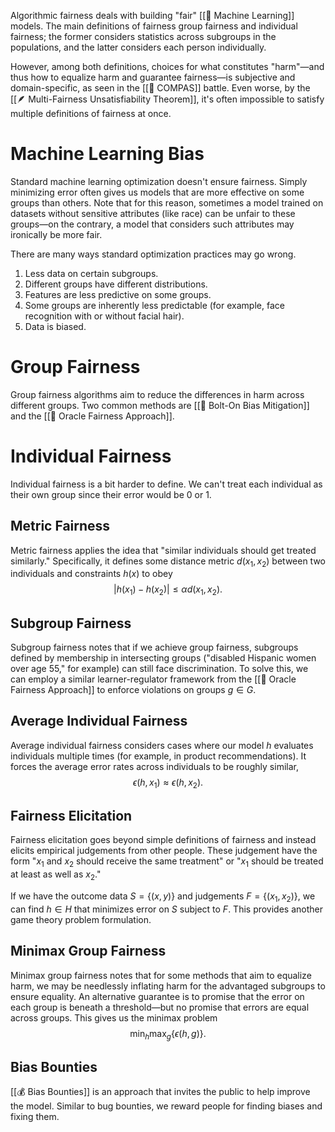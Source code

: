 Algorithmic fairness deals with building "fair" [[🤖 Machine Learning]] models. The main definitions of fairness group fairness and individual fairness; the former considers statistics across subgroups in the populations, and the latter considers each person individually.

However, among both definitions, choices for what constitutes "harm"—and thus how to equalize harm and guarantee fairness—is subjective and domain-specific, as seen in the [[🧭 COMPAS]] battle. Even worse, by the [[🪶 Multi-Fairness Unsatisfiability Theorem]], it's often impossible to satisfy multiple definitions of fairness at once.

# Machine Learning Bias
Standard machine learning optimization doesn't ensure fairness. Simply minimizing error often gives us models that are more effective on some groups than others. Note that for this reason, sometimes a model trained on datasets without sensitive attributes (like race) can be unfair to these groups—on the contrary, a model that considers such attributes may ironically be more fair.

There are many ways standard optimization practices may go wrong.
1. Less data on certain subgroups.
2. Different groups have different distributions.
3. Features are less predictive on some groups.
4. Some groups are inherently less predictable (for example, face recognition with or without facial hair).
5. Data is biased.

# Group Fairness
Group fairness algorithms aim to reduce the differences in harm across different groups. Two common methods are [[🔩 Bolt-On Bias Mitigation]] and the [[🔮 Oracle Fairness Approach]].

# Individual Fairness
Individual fairness is a bit harder to define. We can't treat each individual as their own group since their error would be $0$ or $1$.

## Metric Fairness
Metric fairness applies the idea that "similar individuals should get treated similarly." Specifically, it defines some distance metric $d(x_1, x_2)$ between two individuals and constraints $h(x)$ to obey $$\vert h(x_1) - h(x_2) \vert \leq \alpha d(x_1, x_2).$$

## Subgroup Fairness
Subgroup fairness notes that if we achieve group fairness, subgroups defined by membership in intersecting groups ("disabled Hispanic women over age 55," for example) can still face discrimination. To solve this, we can employ a similar learner-regulator framework from the [[🔮 Oracle Fairness Approach]] to enforce violations on groups $g \in G$.

## Average Individual Fairness
Average individual fairness considers cases where our model $h$ evaluates individuals multiple times (for example, in product recommendations). It forces the average error rates across individuals to be roughly similar, $$\epsilon(h, x_1) \approx \epsilon(h, x_2).$$

## Fairness Elicitation
Fairness elicitation goes beyond simple definitions of fairness and instead elicits empirical judgements from other people. These judgement have the form "$x_1$ and $x_2$ should receive the same treatment" or "$x_1$ should be treated at least as well as $x_2$."

If we have the outcome data $S = \{ (x, y ) \}$ and judgements $F = \{ (x_1, x_2) \}$, we can find $h \in H$ that minimizes error on $S$ subject to $F$. This provides another game theory problem formulation.

## Minimax Group Fairness
Minimax group fairness notes that for some methods that aim to equalize harm, we may be needlessly inflating harm for the advantaged subgroups to ensure equality. An alternative guarantee is to promise that the error on each group is beneath a threshold—but no promise that errors are equal across groups. This gives us the minimax problem $$\min_h \max_g \{ \epsilon(h, g) \}.$$

## Bias Bounties
[[💰 Bias Bounties]] is an approach that invites the public to help improve the model. Similar to bug bounties, we reward people for finding biases and fixing them.
